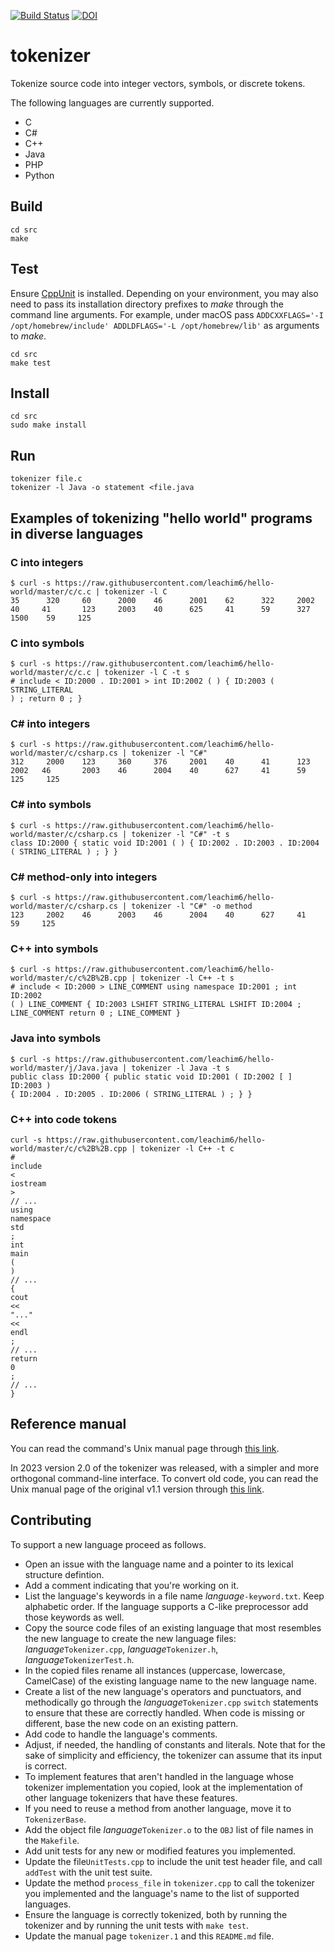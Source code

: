[![Build Status](https://travis-ci.org/dspinellis/tokenizer.svg?branch=master)](https://travis-ci.org/dspinellis/tokenizer)
[![DOI](https://zenodo.org/badge/DOI/10.5281/zenodo.2558419.svg)](https://doi.org/10.5281/zenodo.2558419)


# tokenizer

Tokenize source code into integer vectors, symbols, or discrete tokens.

The following languages are currently supported.
* C
* C#
* C++
* Java
* PHP
* Python

## Build

```
cd src
make
```

## Test
Ensure [CppUnit](https://en.wikipedia.org/wiki/CppUnit) is installed.
Depending on your environment, you may also need to pass its installation
directory prefixes to _make_ through the command line arguments.
For example, under macOS pass
`ADDCXXFLAGS='-I /opt/homebrew/include' ADDLDFLAGS='-L /opt/homebrew/lib'`
as arguments to _make_.

```
cd src
make test
```

## Install

```
cd src
sudo make install
```

## Run

```
tokenizer file.c
tokenizer -l Java -o statement <file.java
```

## Examples of tokenizing "hello world" programs in diverse languages

### C into integers

```
$ curl -s https://raw.githubusercontent.com/leachim6/hello-world/master/c/c.c | tokenizer -l C
35      320     60      2000    46      2001    62      322     2002    40     41       123     2003    40      625     41      59      327     1500    59     125
```

### C into symbols

```
$ curl -s https://raw.githubusercontent.com/leachim6/hello-world/master/c/c.c | tokenizer -l C -t s
# include < ID:2000 . ID:2001 > int ID:2002 ( ) { ID:2003 ( STRING_LITERAL
) ; return 0 ; }
```

### C# into integers

```
$ curl -s https://raw.githubusercontent.com/leachim6/hello-world/master/c/csharp.cs | tokenizer -l "C#"
312     2000    123     360     376     2001    40      41      123     2002   46       2003    46      2004    40      627     41      59      125     125
```

### C# into symbols

```
$ curl -s https://raw.githubusercontent.com/leachim6/hello-world/master/c/csharp.cs | tokenizer -l "C#" -t s
class ID:2000 { static void ID:2001 ( ) { ID:2002 . ID:2003 . ID:2004
( STRING_LITERAL ) ; } }
```

### C# method-only into integers

```
$ curl -s https://raw.githubusercontent.com/leachim6/hello-world/master/c/csharp.cs | tokenizer -l "C#" -o method
123     2002    46      2003    46      2004    40      627     41      59     125
```

### C++ into symbols

```
$ curl -s https://raw.githubusercontent.com/leachim6/hello-world/master/c/c%2B%2B.cpp | tokenizer -l C++ -t s
# include < ID:2000 > LINE_COMMENT using namespace ID:2001 ; int ID:2002
( ) LINE_COMMENT { ID:2003 LSHIFT STRING_LITERAL LSHIFT ID:2004 ;
LINE_COMMENT return 0 ; LINE_COMMENT }
```

### Java into symbols

```
$ curl -s https://raw.githubusercontent.com/leachim6/hello-world/master/j/Java.java | tokenizer -l Java -t s
public class ID:2000 { public static void ID:2001 ( ID:2002 [ ] ID:2003 )
{ ID:2004 . ID:2005 . ID:2006 ( STRING_LITERAL ) ; } }
```

### C++ into code tokens

```
curl -s https://raw.githubusercontent.com/leachim6/hello-world/master/c/c%2B%2B.cpp | tokenizer -l C++ -t c
#
include
<
iostream
>
// ...
using
namespace
std
;
int
main
(
)
// ...
{
cout
<<
"..."
<<
endl
;
// ...
return
0
;
// ...
}
```

## Reference manual
You can read the command's Unix manual page through [this link](https://dspinellis.github.io/manview/?src=https%3A%2F%2Fraw.githubusercontent.com%2Fdspinellis%2Ftokenizer%2Fmaster%2Fsrc%2Ftokenizer.1&name=tokenizer(1)&link=https%3A%2F%2Fgithub.com%2Fdspinellis%2tokenizer).

In 2023 version 2.0 of the tokenizer was released, with a simpler and
more orthogonal command-line interface.
To convert old code, you can read the Unix manual page of the original v1.1
version through
[this link](https://dspinellis.github.io/manview/?src=https%3A%2F%2Fraw.githubusercontent.com%2Fdspinellis%2Ftokenizer%2Fv1.1%2Fsrc%2Ftokenizer.1&name=tokenizer(1)&link=https%3A%2F%2Fgithub.com%2Fdspinellis%2tokenizer).

## Contributing
To support a new language proceed as follows.
* Open an issue with the language name and a pointer to its lexical structure
defintion.
* Add a comment indicating that you're working on it.
* List the language's keywords in a file name *language*`-keyword.txt`.
Keep alphabetic order. If the language supports a C-like preprocessor
add those keywords as well.
* Copy the source code files of an existing language that most resembles
the new language to create the new language files:
*language*`Tokenizer.cpp`, *language*`Tokenizer.h`, *language*`TokenizerTest.h`.
* In the copied files rename all instances
(uppercase, lowercase, CamelCase) of the existing language name to the
new language name.
* Create a list of the new language's operators and punctuators, and
methodically go through the *language*`Tokenizer.cpp` `switch` statements
to ensure that these are correctly handled.
When code is missing or different, base the new code on an existing pattern.
* Add code to handle the language's comments.
* Adjust, if needed, the handling of constants and literals.
Note that for the sake of simplicity and efficiency,
the tokenizer can assume that its input is correct.
* To implement features that aren't handled in the language whose
tokenizer implementation you copied, look at the implementation of other
language tokenizers that have these features.
* If you need to reuse a method from another language, move it to
`TokenizerBase`.
* Add the object file *language*`Tokenizer.o` to the `OBJ` list of file
names in the `Makefile`.
* Add unit tests for any new or modified features you implemented.
* Update the file`UnitTests.cpp` to include the unit test header file,
and call `addTest` with the unit test suite.
* Update the method `process_file` in `tokenizer.cpp` to call the
tokenizer you implemented and the language's name to the list
of supported languages.
* Ensure the language is correctly tokenized, both by running the
tokenizer and by running the unit tests with `make test`.
* Update the manual page `tokenizer.1` and this `README.md` file.
